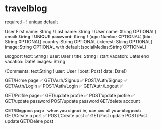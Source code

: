 # travelblog

required - !
unique
default

User
First name: String !
Last name: String !
(User name: String OPTIONAL)
email: String ! UNIQUE
password: String !
(age: Number OPTIONAL)
(bio: String OPTIONAL)
country: String OPTIONAL
(interest: String OPTIONAL)
image: String OPTIONAL with default
(socialMedias:String OPTIONAL)

Blogpost
text: String !
user: User !
title: String !
start vacation: Date!
end vacation: Date!
images: String

(Comments:
text:String !
user: User !
post: Post !
date: Date!)

GET/Home page ✅
GET/Auth/Signup ✅
POST/Auth/Signup ✅
GET/Auth/Login ✅
POST/Auth/Login ✅
GET/Auth/Logout ✅

GET/Profile page ✅
GET/update profile ✅
POST/update profile ✅
GET/update password
POST/update password
GET/delete account

GET/Blogpost page -when you signed in, can see all your blogposts
GET/Create a post ✅
POST/Create post ✅
GET/Post update
POST/Post update
GET/Delete post
